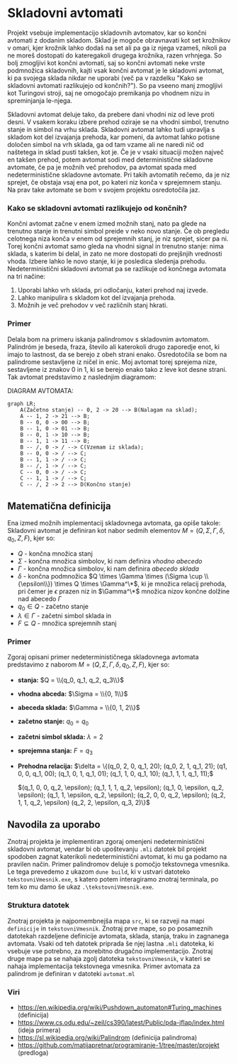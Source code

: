 # Skladovni avtomati

Projekt vsebuje implementacijo skladovnih avtomatov, kar so končni avtomati z dodanim skladom. Sklad je mogoče obravnavati kot set krožnikov v omari, kjer krožnik lahko dodaš na set ali pa ga iz njega vzameš, nikoli pa ne moreš dostopati do kateregakoli drugega krožnika, razen vrhnjega. So bolj zmogljivi kot končni avtomati, saj so končni avtomati neke vrste podmnožica skladovnih, kajti vsak končni avtomat je le skladovni avtomat, ki pa svojega sklada nikdar ne uporabi (več pa v razdelku "Kako se skladovni avtomati razlikujejo od končnih?"). So pa vseeno manj zmogljivi kot Turingovi stroji, saj ne omogočajo premikanja po vhodnem nizu in spreminjanja le-njega. 

Skladovni avtomat deluje tako, da prebere dani vhodni niz od leve proti desni. V vsakem koraku izbere prehod oziraje se na vhodni simbol, trenutno stanje in simbol na vrhu sklada. Skladovni avtomat lahko tudi upravlja s skladom kot del izvajanja prehoda, kar pomeni, da avtomat lahko potisne določen simbol na vrh sklada, ga od tam vzame ali ne naredi nič od naštetega in sklad pusti takšen, kot je. Če je v vsaki situaciji možen največ en takšen prehod, potem avtomat sodi med deterministične skladovne avtomate, če pa je možnih več prehodov, pa avtomat spada med nedeterministične skladovne avtomate. Pri takih avtomatih rečemo, da je niz sprejet, če obstaja vsaj ena pot, po kateri niz konča v sprejemnem stanju. Na prav take avtomate se bom v svojem projektu osredotočila jaz.

### Kako se skladovni avtomati razlikujejo od končnih?

Končni avtomat začne v enem izmed možnih stanj, nato pa glede na trenutno stanje in trenutni simbol preide v neko novo stanje. Če ob pregledu celotnega niza konča v enem od sprejemnih stanj, je niz sprejet, sicer pa ni. Torej končni avtomat samo gleda na vhodni signal in trenutno stanje: nima sklada, s katerim bi delal, in zato ne more dostopati do prejšnjih vrednosti vhoda. Izbere lahko le novo stanje, ki je posledica sledenja prehodu. Nedeterministični skladovni avtomat pa se razlikuje od končnega avtomata na tri načine:

  1. Uporabi lahko vrh sklada, pri odločanju, kateri prehod naj izvede.
  2. Lahko manipulira s skladom kot del izvajanja prehoda.
  3. Možnih je več prehodov v več različnih stanj hkrati.

### Primer

Delala bom na primeru iskanja palindromov s skladovnim avtomatom. Palindróm je beseda, fraza, število ali katerokoli drugo zaporedje enot, ki imajo to lastnost, da se berejo z obeh strani enako. Osredotočila se bom na palindrome sestavljene iz ničel in enic. Moj avtomat torej sprejema nize, sestavljene iz znakov $0$ in $1$, ki se berejo enako tako z leve kot desne strani. Tak avtomat predstavimo z naslednjim diagramom:

DIAGRAM AVTOMATA:

```mermaid
graph LR;
    A(Začetno stanje) -- 0, 2 -> 20 --> B(Nalagam na sklad);
    A -- 1, 2 -> 21 --> B;
    B -- 0, 0 -> 00 --> B;
    B -- 1, 0 -> 01 --> B;
    B -- 0, 1 -> 10 --> B;
    B -- 1, 1 -> 11 --> B;
    B -- /, 0 -> / --> C(Vzemam iz sklada);
    B -- 0, 0 -> / --> C;
    B -- 1, 1 -> / --> C;
    B -- /, 1 -> / --> C;
    C -- 0, 0 -> / --> C;
    C -- 1, 1 -> / --> C; 
    C -- /, 2 -> 2 --> D(Končno stanje)
```

## Matematična definicija

Ena izmed možnih implementacij skladovnega avtomata, ga opiše takole:
Skladovni avtomat je definiran kot nabor sedmih elementov $M = (Q, \Sigma, \Gamma, \delta, q_0, Z, F)$, kjer so:

- $Q$ - končna množica stanj
- $\Sigma$ - končna množica simbolov, ki nam definira *vhodno abecedo*
- $\Gamma$ - končna množica simbolov, ki nam definira *abecedo sklada*
- $\delta$ - končna podmnožica $Q \times \Gamma \times (\Sigma \cup \\{\epsilon\\}) \times Q \times \Gamma^\*$, ki je množica relacij prehoda, pri čemer je $\epsilon$ prazen niz in $\Gamma^\*$ množica nizov končne dolžine nad abecedo $\Gamma$
- $q_0 \in Q$ - začetno stanje
- $\lambda \in \Gamma$ - začetni simbol sklada in
- $F \subseteq Q$ - množica sprejemnih stanj

### Primer

Zgoraj opisani primer nedeterminističnega skladovnega avtomata predstavimo z naborom $M = (Q, \Sigma, \Gamma, \delta, q_0, Z, F)$, kjer so:

- **stanja:** $Q = \\{q_0, q_1, q_2, q_3\\}$
- **vhodna abceda:** $\Sigma = \\{0, 1\\}$
- **abeceda sklada:** $\Gamma = \\{0, 1, 2\\}$
- **začetno stanje:** $q_0 = q_0$
- **začetni simbol sklada:** $\lambda = 2$
- **sprejemna stanja:** $F = q_3$
- **Prehodna relacija:** $\delta = \\{(q_0, 2, 0, q_1, 20); (q_0, 2, 1, q_1, 21); (q1, 0, 0, q_1, 00); (q_1, 0, 1, q_1, 01); (q_1, 1, 0, q_1, 10); (q_1, 1, 1, q_1, 11);$
  
  $(q_1, 0, 0, q_2, \epsilon); (q_1, 1, 1, q_2, \epsilon); (q_1, 0, \epsilon, q_2, \epsilon); (q_1, 1, \epsilon, q_2, \epsilon); (q_2, 0, 0, q_2, \epsilon); (q_2, 1, 1, q_2, \epsilon) (q_2, 2, \epsilon, q_3, 2)\\}$

## Navodila za uporabo

Znotraj projekta je implementiran zgoraj omenjeni nedeterministični skladovni avtomat, vendar bi ob upoštevanju `.mli` datotek bil projekt spodoben zagnat katerikoli nedeterministični avtomat, ki mu ga podamo na pravilen način. Primer palindromov deluje s pomočjo tekstovnega vmesnika. Le tega prevedemo z ukazom `dune build`, ki v ustvari datoteko `tekstovniVmesnik.exe`, s katero potem interagiramo znotraj terminala, po tem ko mu damo še ukaz `.\tekstovniVmesnik.exe`.

### Struktura datotek

Znotraj projekta je najpomembnejša mapa `src`, ki se razveji na mapi `definicije` in `tekstovniVmesnik`. Znotraj prve mape, so po posameznih datotekah razdeljene definicije avtomata, sklada, stanja, traku in zagnanega avtomata. Vsaki od teh datotek priprada še njej lastna `.mli` datoteka, ki vsebuje vse potrebno, za morebitno drugačno implementacijo. Znotraj druge mape pa se nahaja zgolj datoteka `tekstovniVmesnik`, v kateri se nahaja implementacija tekstovnega vmesnika. Primer avtomata za palindrom je definiran v datoteki `avtomat.ml`

### Viri
- https://en.wikipedia.org/wiki/Pushdown_automaton#Turing_machines (definicija)
- https://www.cs.odu.edu/~zeil/cs390/latest/Public/pda-jflap/index.html (ideja primera)
- https://sl.wikipedia.org/wiki/Palindrom (definicija palindroma)
- https://github.com/matijapretnar/programiranje-1/tree/master/projekt (predloga)
